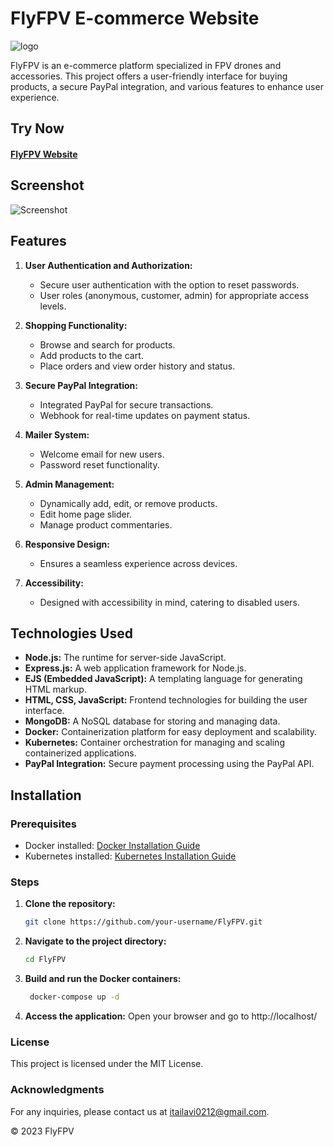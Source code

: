 # FlyFPV E-commerce Website

![logo](https://i.ibb.co/2dz55bY/flyfpv-logo.png)

FlyFPV is an e-commerce platform specialized in FPV drones and accessories. This project offers a user-friendly interface for buying products, a secure PayPal integration, and various features to enhance user experience.

## Try Now
#### [FlyFPV Website](https://flyfpv.shop/)

## Screenshot

![Screenshot](https://i.ibb.co/QX5VfJy/Screenshot-2023-11-18-145113-1.png)

## Features

1. **User Authentication and Authorization:**
   - Secure user authentication with the option to reset passwords.
   - User roles (anonymous, customer, admin) for appropriate access levels.

2. **Shopping Functionality:**
   - Browse and search for products.
   - Add products to the cart.
   - Place orders and view order history and status.
  
3. **Secure PayPal Integration:**
   - Integrated PayPal for secure transactions.
   - Webhook for real-time updates on payment status.

4. **Mailer System:**
   - Welcome email for new users.
   - Password reset functionality.

5. **Admin Management:**
   - Dynamically add, edit, or remove products.
   - Edit home page slider.
   - Manage product commentaries.

6. **Responsive Design:**
   - Ensures a seamless experience across devices.

7. **Accessibility:**
   - Designed with accessibility in mind, catering to disabled users.

## Technologies Used

- **Node.js:** The runtime for server-side JavaScript.
- **Express.js:** A web application framework for Node.js.
- **EJS (Embedded JavaScript):** A templating language for generating HTML markup.
- **HTML, CSS, JavaScript:** Frontend technologies for building the user interface.
- **MongoDB:** A NoSQL database for storing and managing data.
- **Docker:** Containerization platform for easy deployment and scalability.
- **Kubernetes:** Container orchestration for managing and scaling containerized applications.
- **PayPal Integration:** Secure payment processing using the PayPal API.

## Installation

### Prerequisites

- Docker installed: [Docker Installation Guide](https://docs.docker.com/get-docker/)
- Kubernetes installed: [Kubernetes Installation Guide](https://kubernetes.io/docs/setup/)

### Steps

1. **Clone the repository:**
   ```bash
   git clone https://github.com/your-username/FlyFPV.git
2. **Navigate to the project directory:**
   ```bash
   cd FlyFPV
3. **Build and run the Docker containers:**
   ```bash
    docker-compose up -d
4. **Access the application:**
Open your browser and go to http://localhost/
### License
This project is licensed under the MIT License.

### Acknowledgments

For any inquiries, please contact us at  itailavi0212@gmail.com.

© 2023 FlyFPV
